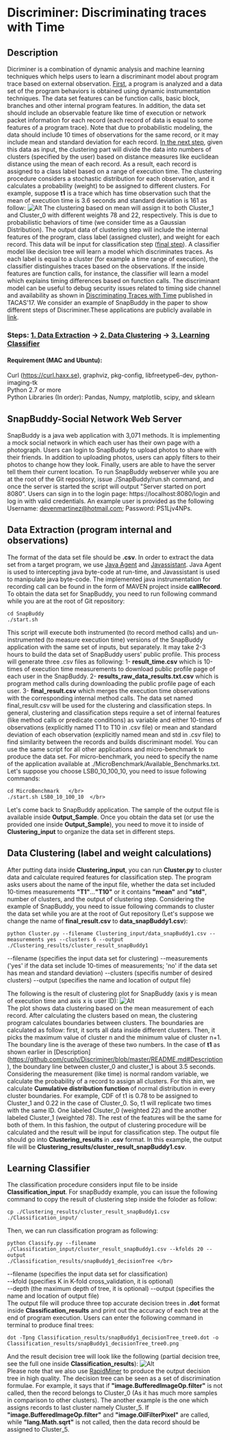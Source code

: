 # Discriminer: Discriminating traces with Time

## Description
Dicriminer is a combination of dynamic analysis and machine learning techniques which helps users to learn a discriminant model about program trace based on external observation. [First](https://github.com/cuplv/Discriminer/blob/master/README.md#data-extraction-program-internal-and-observations), a program is analyzed and a data set of the program behaviors is obtained using dynamic instrumentation techniques. The data set features can be function calls, basic block, branches and other internal program features. In addition, the data set should include an observable feature like time of execution or network packet information for each record (each record of data is equal to some features of a program trace). Note that due to probabilistic modeling, the data should include 10 times of observations for the same record, or it may include mean and standard deviation for each record. [In the next step](https://github.com/cuplv/Discriminer/blob/master/README.md#data-clustering-label-and-weight-calculations), given this data as input, the clustering part will divide the data into numbers of clusters (specified by the user) based on distance measures like euclidean distance using the mean of each record. As a result, each record is assigned to a class label based on a range of execution time. The clustering procedure considers a stochastic distribution for each observation, and it calculates a probability (weight) to be assigned to different clusters. For example, suppose **t1** is a trace which has time observation such that the mean of execution time is 3.6 seconds and standard deviation is 161 as follow:
![Alt](weight_definition.jpg)
The clustering based on mean will assign it to both Cluster_1 and Cluster_0 with different weights 78 and 22, respectively. This is due to probabilistic behaviors of time (we consider time as a Gaussian Distribution). The output data of clustering step will include the internal features of the program, class label (assigned cluster), and weight for each record. This data will be input for classification step ([final step](https://github.com/cuplv/Discriminer/blob/master/README.md#learning-classifier)). A classifier model like decision tree will learn a model which discriminates traces. As each label is equal to a cluster (for example a time range of execution), the classifier distinguishes traces based on the observations. If the inside features are function calls, for instance, the classifier will learn a model which explains timing differences based on function calls. The discriminant model can be useful to debug security issues related to timing side channel and availability as shown in [Discriminating Traces with Time](https://arxiv.org/pdf/1702.07103.pdf) published in TACAS'17. We consider an example of SnapBuddy in the paper to show different steps of Discriminer.These applications are publicly available in [link](https://github.com/Apogee-Research/STAC). 
### Steps: [1. Data Extraction](https://github.com/cuplv/Discriminer/blob/master/README.md#data-extraction) -> [2. Data Clustering](https://github.com/cuplv/Discriminer/blob/master/README.md#data-clustering-label-and-weight-calculations) -> [3. Learning Classifier](https://github.com/cuplv/Discriminer/blob/master/README.md#learning-classifier)

#### Requirement (MAC and Ubuntu):
Curl (https://curl.haxx.se), graphviz, pkg-config, libfreetype6-dev, python-imaging-tk </br>
Python 2.7 or more </br>
Python Libraries (In order): Pandas, Numpy, matplotlib, scipy, and sklearn </br>

## SnapBuddy-Social Network Web Server
SnapBuddy is a java web application with 3,071 methods. It is implementing a mock social network in which each user has their own page with a photograph. Users can login to SnapBuddy to upload photos to share 
with their friends. In addition to uploading photos, users can apply filters to their photos to change how they
look. Finally, users are able to have the server tell them their current location. To run SnapBuddy webserver while you are at the root of the Git repository, issue ./SnapBuddy/run.sh command, and once the
server is started the script will output "Server started on port 8080". Users can sign in to the login page: https://localhost:8080/login and log in with valid credentials. An example user is provided as the following Username: devenmartinez@hotmail.com; Password: PS1Ljv4NPs.

## Data Extraction (program internal and observations)
The format of the data set file should be **.csv**. In order to extract the data set from a target program, we use [Java Agent](https://docs.oracle.com/javase/7/docs/api/java/lang/instrument/package-summary.html) and [Javassistant](http://jboss-javassist.github.io/javassist/). Java Agent is used to intercepting java byte-code at run-time, and Javassistant is used to manipulate java byte-code. The implemented java instrumentation for recording call can be found in the form of MAVEN project inside **callRecord**. To obtain the data set for SnapBuddy, you need to run following command while you are at the root of 
Git repository:
```
cd SnapBuddy
./start.sh
```
This script will execute both instrumented (to record method calls) and un-instrumented (to measure execution time) versions of the SnapBuddy application with the same set of inputs, but separately. It may take 2-3 hours to build the data set of SnapBuddy users' public profile. This process will generate three .csv files as following: 1- **result_time.csv** which is 10-times of execution time measurements to download public profile page of each user in the SnapBuddy. 2- **results_raw_data_results.txt.csv** which is program method calls during downloading the public profile page of each user. 3- **final_result.csv** which merges the execution time observations with the corresponding internal method calls. 
The data set named final_result.csv will be used for the clustering and classification steps. In general, clustering and classification steps require a set of internal features (like method calls or predicate conditions) as variable and either 10-times of observations (explicitly named T1 to T10 in .csv file) or mean and standard deviation of each observation (explicitly named mean and std in .csv file) to find similarity between the records and builds discriminant model. 
You can use the same script for all other applications and micro-benchmark to produce the data set. For micro-benchmark, you need to specify the name of the application available at ./MicroBenchmark/Available_Benchmarks.txt. Let's suppose you choose LSB0_10_100_10, you need to issue following commands:
```
cd MicroBenchmark   </br>
./start.sh LSB0_10_100_10  </br>
```
Let's come back to SnapBuddy application. The sample of the output file is available inside **Output_Sample**. Once you obtain the data set (or use the provided one inside **Output_Sample**), you need to move it to inside of **Clustering_input** to organize the data set in different steps. 

## Data Clustering (label and weight calculations)
After putting data inside **Clustering_input**, you can run **Cluster.py** to cluster data and calculate required features for classification step. The program asks users about the name of the input file, whether the data set included 10-times measurements **"T1"**...**"T10"** or it contains **"mean"** and **"std"**, number of clusters, and the output of clustering step. Considering the example of SnapBuddy, you need to issue following commands to cluster the data set while you are at the root of Gut repository (Let's suppose we change the name of **final_result.csv** to **data_snapBuddy1.csv**):
```
python Cluster.py --filename Clustering_input/data_snapBuddy1.csv --measurements yes --clusters 6 --output
./Clustering_results/cluster_result_snapBuddy1
```
--filename (specifies the input data set for clustering)
--measurements  ('yes' if the data set include 10-times of measurements; 'no' if the data set has mean and standard deviation)
--clusters (specifis number of desired clusters)
--output (specifies the name and location of output file)

The following is the result of clustering plot for SnapBuddy (axis y is mean of execution time and axis x is user ID): 
![Alt](cluster_result_data_snapBuddy1.png) </br>
The plot shows data clustering based on the mean measurement of each record. After calculating the clusters based on mean, the clustering program calculates boundaries between clusters. The boundaries are calculated as follow: first, it sorts all data inside different clusters. Then, it picks the maximum value of cluster n and the minimum value of cluster n+1. The boundary line is the average of these two numbers. In the case of **t1** as shown earlier in [Description] (https://github.com/cuplv/Discriminer/blob/master/README.md#Description), the boundary line between cluster_0 and cluster_1 is about 3.5 seconds. Considering the measurement (like time) is normal random variable, we calculate the probability of a record to assign all clusters. For this aim, we calculate **Cumulative distribution function** of normal distribution in every cluster boundaries. For example, CDF of t1 is 0.78 to be assigned to Cluster_1 and 0.22 in the case of Cluster_0. So, t1 will replicate two times with the same ID. One labeled Clsuter_0  (weighted 22) and the another labeled Cluster_1 (weighted 78). The rest of the features will be the same for both of them. In this fashion, the output of clustering procedure will be calculated and the result will be input for classification step. The output file should go into **Clustering_results** in **.csv** format. In this example, the output file will be **Clustering_results/cluster_result_snapBuddy1.csv**. 

## Learning Classifier
The classification procedure considers input file to be inside **Classification_input**. For snapBuddy example, you can issue the following command to copy the result of clustering step inside the foloder as follow:
```
cp ./Clustering_results/cluster_result_snapBuddy1.csv ./Classification_input/
```
Then, we can run classification program as following:
```
python Classify.py --filename ./Classification_input/cluster_result_snapBuddy1.csv --kfolds 20 --output
./Classification_results/snapBuddy1_decisionTree </br>
```
--filename (specifies the input data set for classification) </br>
--kfold (specifies K in K-fold cross_validation, it is optional) </br> 
--depth (the maximum depth of tree, it is optional) 
--output (specifies the name and location of output file) </br>
The output file will produce three top accurate decision trees in **.dot** format inside **Classification_results** and print out the accuracy of each tree at the end of program execution. Users can enter the following command in terminal to produce final trees:
```
dot -Tpng Classification_results/snapBuddy1_decisionTree_tree0.dot -o Classification_results/snapBuddy1_decisionTree_tree0.png 
```
And the result decision tree will look like the following (partial decision tree, see the full one inside **Classification_results**): 
![Alt](sample_decision_tree_1.png) </br>
Please note that we also use [RapidMiner](https://rapidminer.com/) to produce the output decision tree in high quality. 
The decision tree can be seen as a set of discrimination formulae. For example, it says that if **"image.BufferedImageOp.filter"** is not called, then the record belongs to Cluster_0 (As it has much more samples in comparison to other clusters). The another example is the one which assigns records to last cluster namely Cluster_5. If **"image.BufferedImageOp.filter"** and **"image.OilFilterPixel"** are called, while **"lang.Math.sqrt"** is not called, then the data record should be assigned to Cluster_5. 

